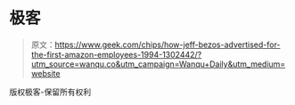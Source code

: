 # 极客

> 原文：<https://www.geek.com/chips/how-jeff-bezos-advertised-for-the-first-amazon-employees-1994-1302442/?utm_source=wanqu.co&utm_campaign=Wanqu+Daily&utm_medium=website>

<nav class="footer-menu-wrap"></nav>

版权极客-保留所有权利